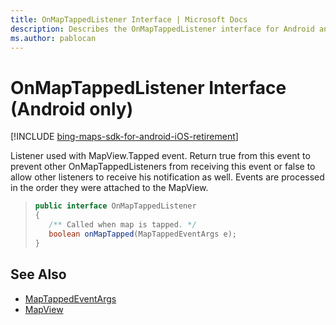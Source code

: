 ```yaml
---
title: OnMapTappedListener Interface | Microsoft Docs
description: Describes the OnMapTappedListener interface for Android and provides syntax and additional references.
ms.author: pablocan
---
```


# OnMapTappedListener Interface (Android only)

[!INCLUDE [bing-maps-sdk-for-android-iOS-retirement](../../../includes/bing-maps-sdk-for-android-iOS-retirement.md)]

Listener used with MapView.Tapped event. Return true from this event to prevent other OnMapTappedListeners from receiving this event or false to allow other listeners to receive his notification as well. Events are processed in the order they were attached to the MapView.

>```java
> public interface OnMapTappedListener
>{
>    /** Called when map is tapped. */
>    boolean onMapTapped(MapTappedEventArgs e);
>}
>```

## See Also

* [MapTappedEventArgs](MapTappedEventArgs-class.md)
* [MapView](../MapView-class.md)
